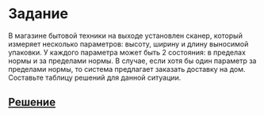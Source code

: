 # Задание

В магазине бытовой техники на выходе установлен сканер, который измеряет несколько параметров: высоту, ширину и длину выносимой упаковки. У каждого параметра может быть 2 состояния: в пределах нормы и за пределами нормы. В случае, если хотя бы один параметр за пределами нормы, то система предлагает заказать доставку на дом. Составьте таблицу решений для данной ситуации.
							
## [Решение](https://github.com/reshikoveqa/test-tasks/blob/main/decision-tables/decision-table-1.pdf)
